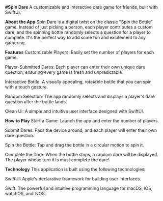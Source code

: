 **#Spin Dare**
A customizable and interactive dare game for friends, built with SwiftUI.

**About the App**
Spin Dare is a digital twist on the classic "Spin the Bottle" game. Instead of just picking a person, each player contributes a custom dare, and the spinning bottle randomly selects a question for a player to complete. It's the perfect way to add some fun and excitement to any gathering.

**Features**
Customizable Players: Easily set the number of players for each game.

Player-Submitted Dares: Each player can enter their own unique dare question, ensuring every game is fresh and unpredictable.

Interactive Bottle: A visually appealing, rotatable bottle that you can spin with a touch gesture.

Random Selection: The app randomly selects and displays a player's dare question after the bottle lands.

Clean UI: A simple and intuitive user interface designed with SwiftUI.

**How to Play**
Start a Game: Launch the app and enter the number of players.

Submit Dares: Pass the device around, and each player will enter their own dare question.

Spin the Bottle: Tap and drag the bottle in a circular motion to spin it.

Complete the Dare: When the bottle stops, a random dare will be displayed. The player whose turn it is must complete the dare!

**Technology**
This application is built using the following technologies:

SwiftUI: Apple's declarative framework for building user interfaces.

Swift: The powerful and intuitive programming language for macOS, iOS, watchOS, and tvOS.
